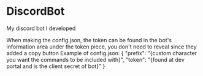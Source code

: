 # DiscordBot
My discord bot I developed

When making the config.json, the token can be found in the bot's information area under the token piece, you don't need to reveal since they added a copy button
Example of config.json:
{
  "prefix": "{custom character you want the commands to be included with}",
  "token": "{found at dev portal and is the client secret of bot}"
}
